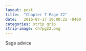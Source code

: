 ```yaml
---
layout: post
title:  "Chapter 7 Page 22"
date:   2016-07-17 19:00:22 -0400
categories: strip grip
strip-image: ch7pg22.png
---
```

Sage advice
